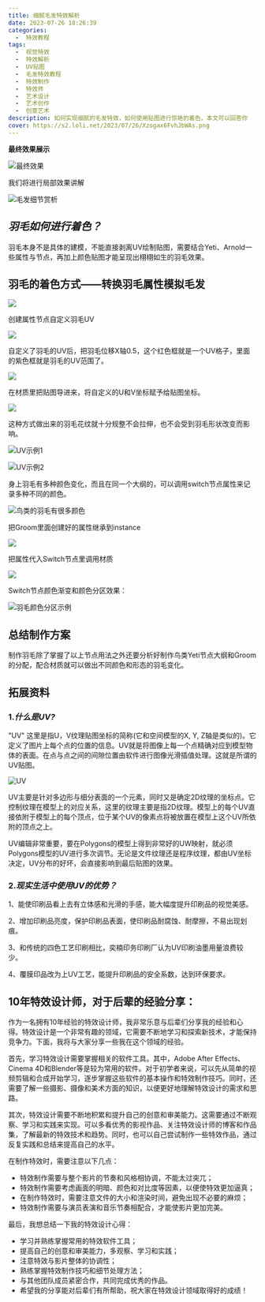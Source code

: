 ```yaml
---
title: 细腻毛发特效解析
date: 2023-07-26 18:26:39
categories:
  -  特效教程
tags:
  -  视觉特效
  -  特效解析
  -  UV贴图
  -  毛发特效教程
  -  特效制作
  -  特效师
  -  艺术设计
  -  艺术创作
  -  创意艺术
description: 如何实现细腻的毛发特效，如何使用贴图进行惊艳的着色，本文可以回答你
cover: https://s2.loli.net/2023/07/26/Xzogax6FvhJbWAs.png
---
```


**最终效果展示**

![最终效果](https://s2.loli.net/2023/07/26/Xzogax6FvhJbWAs.png)

我们将进行局部效果讲解

![毛发细节赏析](https://s2.loli.net/2023/07/26/JrYKbsSvXDN7eAg.png)


## *羽毛如何进行着色？*

羽毛本身不是具体的建模，不能直接剥离UV绘制贴图，需要结合Yeti、Arnold一些属性与节点，再加上颜色贴图才能呈现出栩栩如生的羽毛效果。

## 羽毛的着色方式——转换羽毛属性模拟毛发
![](https://s2.loli.net/2023/07/26/hHQonyqeI7WkdRZ.png)

创建属性节点自定义羽毛UV

![](https://s2.loli.net/2023/07/26/5YplS3maKtBQ6DP.png)

自定义了羽毛的UV后，把羽毛位移X轴0.5，这个红色框就是一个UV格子，里面的紫色框就是羽毛的UV范围了。

![](https://s2.loli.net/2023/07/26/ZnJohqgvdC2b5Y3.png)


在材质里把贴图导进来，将自定义的U和V坐标赋予给贴图坐标。

![](https://s2.loli.net/2023/07/26/v1yzrticjGAVuxC.png)

这种方式做出来的羽毛花纹就十分规整不会拉伸，也不会受到羽毛形状改变而影响。

![UV示例1](https://s2.loli.net/2023/07/26/2oDMQE75IbZJyXt.png)

![UV示例2](https://s2.loli.net/2023/07/26/hXtwjlyVeFqKHko.png)

身上羽毛有多种颜色变化，而且在同一个大纲的，可以调用switch节点属性来记录多种不同的颜色。

![鸟类的羽毛有很多颜色](https://s2.loli.net/2023/07/26/YrzHWkoiv3OyS5m.png)

把Groom里面创建好的属性继承到instance

![](https://s2.loli.net/2023/07/26/CXvkx6KHLsdVAM4.png)

把属性代入Switch节点里调用材质

![](https://s2.loli.net/2023/07/26/AxBfYr7HdhM9Fia.png)

Switch节点颜色渐变和颜色分区效果：

![羽毛颜色分区示例](https://s2.loli.net/2023/07/26/yuAwLOfl2v1ns6b.png)

## **总结制作方案**

制作羽毛除了掌握了以上节点用法之外还要分析好制作鸟类Yeti节点大纲和Groom的分配，配合材质就可以做出不同颜色和形态的羽毛变化。

## 拓展资料

### 1.*什么是UV?*

"UV" 这里是指U，V纹理贴图坐标的简称(它和空间模型的X, Y, Z轴是类似的)。它定义了图片上每个点的位置的信息。UV就是将图像上每一个点精确对应到模型物体的表面。在点与点之间的间隙位置由软件进行图像光滑插值处理。这就是所谓的UV贴图。

![UV](https://s2.loli.net/2023/07/26/KyjILT7RE8trcve.png)

UV主要是针对多边形与细分表面的一个元素，同时又是确定2D纹理的坐标点。它控制纹理在模型上的对应关系，这里的纹理主要是指2D纹理。模型上的每个UV直接依附于模型上的每个顶点，位于某个UV的像素点将被放置在模型上这个UV所依附的顶点之上。

UV编辑非常重要，要在Polygons的模型上得到非常好的UW映射，就必须Polygons模型的UV进行多次调节。无论是文件纹理还是程序纹理，都由UV坐标决定，UV分布的好坏，会直接影响到最后贴图的效果。

### 2.*现实生活中使用UV的优势？*

1、能使印刷品看上去有立体感和光滑的手感，能大幅度提升印刷品的视觉美感。

2、增加印刷品亮度，保护印刷品表面，使印刷品耐腐蚀、耐摩擦，不易出现划痕。

3、和传统的四色工艺印刷相比，奕楠印务印刷厂认为UV印刷油墨用量浪费较少。

4、覆膜印品改为上UV工艺，能提升印刷品的安全系数，达到环保要求。

## 10年特效设计师，对于后辈的经验分享：

作为一名拥有10年经验的特效设计师，我非常乐意与后辈们分享我的经验和心得。特效设计是一个非常有趣的领域，它需要不断地学习和探索新技术，才能保持竞争力。下面，我将与大家分享一些我在这个领域的经验。

首先，学习特效设计需要掌握相关的软件工具。其中，Adobe After Effects、Cinema 4D和Blender等是较为常用的软件。对于初学者来说，可以先从简单的视频剪辑和合成开始学习，逐步掌握这些软件的基本操作和特效制作技巧。同时，还需要了解一些摄影、摄像和美术方面的知识，以便更好地理解特效设计的需求和思路。

其次，特效设计需要不断地积累和提升自己的创意和审美能力。这需要通过不断观察、学习和实践来实现。可以多看优秀的影视作品、关注特效设计师的博客和作品集，了解最新的特效技术和趋势。同时，也可以自己尝试制作一些特效作品，通过反复实践和总结来提高自己的水平。

在制作特效时，需要注意以下几点：
- 特效制作需要与整个影片的节奏和风格相协调，不能太过突兀；
- 特效制作需要考虑画面的明暗、颜色和对比度等因素，以便使特效更加逼真；
- 在制作特效时，需要注意文件的大小和渲染时间，避免出现不必要的麻烦；
- 特效制作需要与演员表演和音乐节奏相配合，才能使影片更加完美。

最后，我想总结一下我的特效设计心得：

- 学习并熟练掌握常用的特效软件工具；
- 提高自己的创意和审美能力，多观察、学习和实践；
- 注意特效与影片整体的协调性；
- 熟练掌握特效制作技巧和细节处理方法；
- 与其他团队成员紧密合作，共同完成优秀的作品。
- 希望我的分享能对后辈们有所帮助，祝大家在特效设计领域取得好的成绩！










